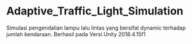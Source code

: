 # Adaptive_Traffic_Light_Simulation
Simulasi pengendalian lampu lalu lintas yang bersifat dynamic terhadap jumlah kendaraan. 
Berhasil pada Versi Unity 2018.4.15f1
